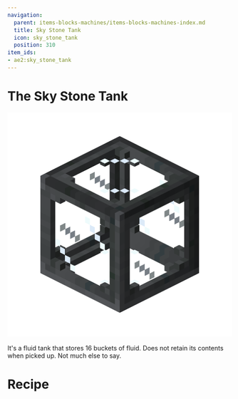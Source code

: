 ```yaml
---
navigation:
  parent: items-blocks-machines/items-blocks-machines-index.md
  title: Sky Stone Tank
  icon: sky_stone_tank
  position: 310
item_ids:
- ae2:sky_stone_tank
---
```

# The Sky Stone Tank

![Sky Stone Tank](../assets/blocks/sky_stone_tank.png)

It's a fluid tank that stores 16 buckets of fluid. Does not retain its contents when picked up. Not much else to say.

# Recipe

<RecipeFor id="sky_stone_tank" />